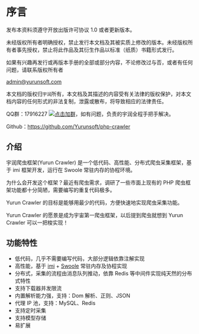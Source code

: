 # 序言

发布本资料须遵守开放出版许可协议 1.0 或者更新版本。

未经版权所有者明确授权，禁止发行本文档及其被实质上修改的版本。未经版权所有者事先授权，禁止将此作品及其衍生作品以标准（纸质）书籍形式发行。

如果有兴趣再发行或再版本手册的全部或部分内容，不论修改过与否，或者有任何问题，请联系版权所有者

[admin@yurunsoft.com](mailto:admin@yurunsoft.com)

本文档的版权归`宇润`所有，本文档及其描述的内容受有关法律的版权保护，对本文档内容的任何形式的非法复制，泄露或散布，将导致相应的法律责任。

QQ群：17916227 [![点击加群](https://pub.idqqimg.com/wpa/images/group.png "点击加群")](https://jq.qq.com/?_wv=1027&k=5wXf4Zq)，如有问题，负责的宇润全程手把手解决。

Github：<https://github.com/Yurunsoft/php-crawler>

## 介绍

宇润爬虫框架(Yurun Crawler) 是一个低代码、高性能、分布式爬虫采集框架，基于 imi 框架开发，运行在 Swoole 常驻内存的协程环境。

为什么会开发这个框架？最近有爬虫需求，调研了一些市面上现有的 PHP 爬虫框架功能都十分简陋，需要编写的重复代码极多。

Yurun Crawler 的目标是能够用最少的代码，方便快速地实现爬虫采集功能。

Yurun Crawler 的愿景是成为宇宙第一爬虫框架，以后提到爬虫就想到 Yurun Crawler 可以一把梭实现！

## 功能特性

* 低代码，几乎不需要编写代码，大部分逻辑依靠注解实现
* 高性能，基于 [imi](https://www.imiphp.com/) + [Swoole](https://www.swoole.com/) 常驻内存及协程实现
* 分布式，采集的流程由消息队列推动，依靠 Redis 等中间件实现纯天然的分布式特性
* 支持下载器并发限流
* 内置解析能力强，支持：Dom 解析、正则、JSON
* 代理 IP 池，支持：MySQL、Redis
* 支持定时采集
* 支持模型存储
* 易扩展
